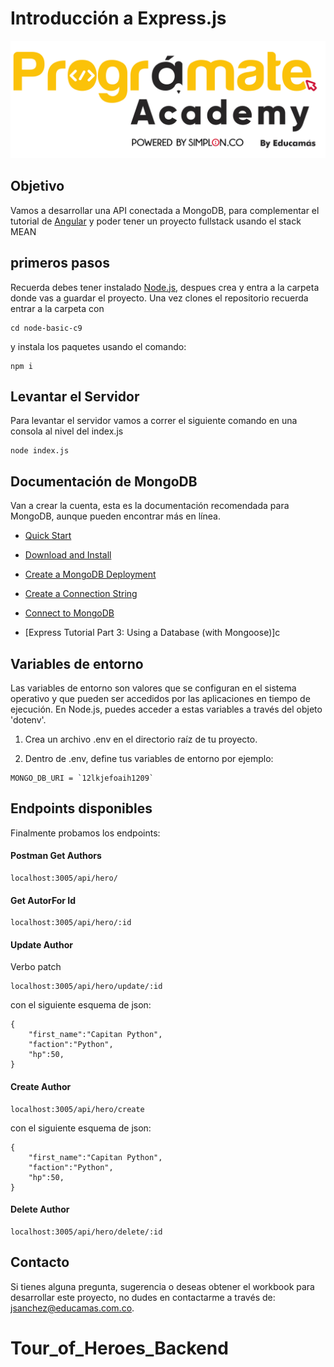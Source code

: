 # Introducción a Express.js

<img src="img/programate-academy.png" alt="Logo Programate">

## Objetivo

Vamos a desarrollar una API conectada a MongoDB, para complementar el tutorial de [Angular](https://angular.io/tutorial/tour-of-heroes) y poder tener un proyecto fullstack usando el stack MEAN

## primeros pasos
Recuerda debes tener instalado [Node.js](https://nodejs.org/en/download), despues crea y entra a la carpeta donde vas a guardar el proyecto. Una vez clones el repositorio recuerda entrar a la carpeta con

```
cd node-basic-c9
```
y instala los paquetes usando el comando:

```
npm i
```


## Levantar el Servidor


Para levantar el servidor vamos a correr el siguiente comando en una consola al nivel del index.js
```
node index.js
```

## Documentación de MongoDB

Van a crear la cuenta, esta es la documentación recomendada para MongoDB, aunque pueden encontrar más en línea.

* [Quick Start](https://www.mongodb.com/docs/drivers/node/current/quick-start/#quick-start) 
* [Download and Install](https://www.mongodb.com/docs/drivers/node/current/quick-start/download-and-install/)

* [Create a MongoDB Deployment](https://www.mongodb.com/docs/drivers/node/current/quick-start/create-a-deployment/)

* [Create a Connection String](https://www.mongodb.com/docs/drivers/node/current/quick-start/create-a-connection-string/#create-a-connection-string)
* [Connect to MongoDB](https://www.mongodb.com/docs/drivers/node/current/quick-start/connect-to-mongodb/)

* [Express Tutorial Part 3: Using a Database (with Mongoose)]c

## Variables de entorno

Las variables de entorno son valores que se configuran en el sistema operativo y que pueden ser accedidos por las aplicaciones en tiempo de ejecución. En Node.js, puedes acceder a estas variables a través del objeto 'dotenv'.

1. Crea un archivo .env en el directorio raíz de tu proyecto.

2. Dentro de .env, define tus variables de entorno por ejemplo:

```
MONGO_DB_URI = `12lkjefoaih1209`
```
## Endpoints disponibles


Finalmente probamos los endpoints:
#### Postman Get Authors
```
localhost:3005/api/hero/
```

#### Get AutorFor Id
```
localhost:3005/api/hero/:id
```

#### Update Author
Verbo patch
```
localhost:3005/api/hero/update/:id
```
con el siguiente esquema de json:
```
{
    "first_name":"Capitan Python",
    "faction":"Python",
    "hp":50,
}
```

#### Create Author
```
localhost:3005/api/hero/create
```
con el siguiente esquema de json:
```
{
    "first_name":"Capitan Python",
    "faction":"Python",
    "hp":50,
}
```

#### Delete Author
```
localhost:3005/api/hero/delete/:id
```

## Contacto

Si tienes alguna pregunta, sugerencia o deseas obtener el workbook para desarrollar este proyecto, no dudes en contactarme a través de: [jsanchez@educamas.com.co](jsanchez@educamas.com.co).


# Tour_of_Heroes_Backend
